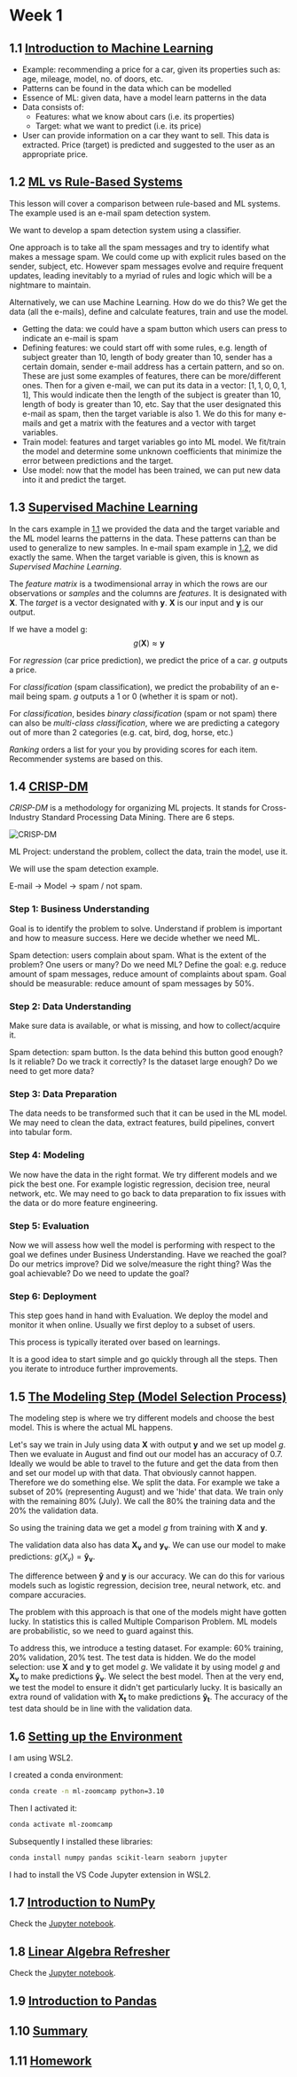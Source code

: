 # Week 1

## 1.1 [Introduction to Machine Learning](https://github.com/DataTalksClub/machine-learning-zoomcamp/blob/master/01-intro/01-what-is-ml.md)

- Example: recommending a price for a car, given its properties such as: age, mileage, model, no. of doors, etc.
- Patterns can be found in the data which can be modelled
- Essence of ML: given data, have a model learn patterns in the data
- Data consists of:
    - Features: what we know about cars (i.e. its properties)
    - Target: what we want to predict (i.e. its price)
- User can provide information on a car they want to sell. This data is extracted. Price (target) is predicted and suggested to the user as an appropriate price.

## 1.2 [ML vs Rule-Based Systems](https://github.com/DataTalksClub/machine-learning-zoomcamp/blob/master/01-intro/02-ml-vs-rules.md)

This lesson will cover a comparison between rule-based and ML systems. The example used is an e-mail spam detection system.

We want to develop a spam detection system using a classifier.

One approach is to take all the spam messages and try to identify what makes a message spam. We could come up with explicit rules based on the sender, subject, etc. However spam messages evolve and require frequent updates, leading inevitably to a myriad of rules and logic which will be a nightmare to maintain.

Alternatively, we can use Machine Learning. How do we do this? We get the data (all the e-mails), define and calculate features, train and use the model.
- Getting the data: we could have a spam button which users can press to indicate an e-mail is spam
- Defining features: we could start off with some rules, e.g. length of subject greater than 10, length of body greater than 10, sender has a certain domain, sender e-mail address has a certain pattern, and so on. These are just some examples of features, there can be more/different ones. Then for a given e-mail, we can put its data in a vector: $[1, 1, 0, 0, 1, 1]$, This would indicate then the length of the subject is greater than 10, length of body is greater than 10, etc. Say that the user designated this e-mail as spam, then the target variable is also $1$. We do this for many e-mails and get a matrix with the features and a vector with target variables.
- Train model: features and target variables go into ML model. We fit/train the model and determine some unknown coefficients that minimize the error between predictions and the target.
- Use model: now that the model has been trained, we can put new data into it and predict the target. 

## 1.3 [Supervised Machine Learning](https://github.com/DataTalksClub/machine-learning-zoomcamp/blob/master/01-intro/03-supervised-ml.md)

In the cars example in [1.1](#11-introduction-to-machine-learning) we provided the data and the target variable and the ML model learns the patterns in the data. These patterns can than be used to generalize to new samples. In e-mail spam example in [1.2](#12-ml-vs-rule-based-systems), we did exactly the same. When the target variable is given, this is known as _Supervised Machine Learning_.

The _feature matrix_ is a twodimensional array in which the rows are our observations or _samples_ and the columns are _features_. It is designated with $\mathbf{X}$. The _target_ is a vector designated with $\mathbf{y}$. $\mathbf{X}$ is our input and $\mathbf{y}$ is our output.

If we have a model g:
$$
g(\mathbf{X}) \approx \mathbf{y}
$$

For _regression_ (car price prediction), we predict the price of a car. $g$ outputs a price.

For _classification_ (spam classification), we predict the probability of an e-mail being spam. $g$ outputs a 1 or 0 (whether it is spam or not).

For _classification_, besides _binary classification_ (spam or not spam) there can also be _multi-class classification_, where we are predicting a category out of more than 2 categories (e.g. cat, bird, dog, horse, etc.)

_Ranking_ orders a list for your you by providing scores for each item. Recommender systems are based on this.

## 1.4 [CRISP-DM](https://github.com/DataTalksClub/machine-learning-zoomcamp/blob/master/01-intro/04-crisp-dm.md)

_CRISP-DM_ is a methodology for organizing ML projects. It stands for Cross-Industry Standard Processing Data Mining. There are 6 steps.

![CRISP-DM](image.png)

ML Project: understand the problem, collect the data, train the model, use it.

We will use the spam detection example.

E-mail &rarr; Model &rarr; spam / not spam.

### Step 1: Business Understanding

Goal is to identify the problem to solve. Understand if problem is important and how to measure success. Here we decide whether we need ML.

Spam detection: users complain about spam. What is the extent of the problem? One users or many? Do we need ML? Define the goal: e.g. reduce amount of spam messages, reduce amount of complaints about spam. Goal should be measurable: reduce amount of spam messages by 50%.

### Step 2: Data Understanding

Make sure data is available, or what is missing, and how to collect/acquire it. 

Spam detection: spam button. Is the data behind this button good enough? Is it reliable? Do we track it correctly? Is the dataset large enough? Do we need to get more data?

### Step 3: Data Preparation

The data needs to be transformed such that it can be used in the ML model. We may need to clean the data, extract features, build pipelines, convert into tabular form.

### Step 4: Modeling

We now have the data in the right format. We try different models and we pick the best one. For example logistic regression, decision tree, neural network, etc. We may need to go back to data preparation to fix issues with the data or do more feature engineering.

### Step 5: Evaluation

Now we will assess how well the model is performing with respect to the goal we defines under Business Understanding. Have we reached the goal? Do our metrics improve? Did we solve/measure the right thing? Was the goal achievable? Do we need to update the goal?

### Step 6: Deployment

This step goes hand in hand with Evaluation. We deploy the model and monitor it when online. Usually we first deploy to a subset of users. 

This process is typically iterated over based on learnings.

It is a good idea to start simple and go quickly through all the steps. Then you iterate to introduce further improvements.

## 1.5 [The Modeling Step (Model Selection Process)](https://github.com/DataTalksClub/machine-learning-zoomcamp/blob/master/01-intro/05-model-selection.md)

The modeling step is where we try different models and choose the best model. This is where the actual ML happens.

Let's say we train in July using data $\mathbf{X}$ with output $\mathbf{y}$ and we set up model $g$. Then we evaluate in August and find out our model has an accuracy of 0.7. Ideally we would be able to travel to the future and get the data from then and set our model up with that data. That obviously cannot happen. Therefore we do something else. We split the data. For example we take a subset of 20% (representing August) and we 'hide' that data. We train only with the remaining 80% (July). We call the 80% the training data and the 20% the validation data.

So using the training data we get a model $g$ from training with $\mathbf{X}$ and $\mathbf{y}$.

The validation data also has data $\mathbf{X_v}$ and $\mathbf{y_v}$. We can use our model to make predictions: $g(X_v)=\mathbf{\hat{y}_v}$.

The difference between $\mathbf{\hat{y}}$ and $\mathbf{y}$ is our accuracy. We can do this for various models such as logistic regression, decision tree, neural network, etc. and compare accuracies.

The problem with this approach is that one of the models might have gotten lucky. In statistics this is called Multiple Comparison Problem. ML models are probabilistic, so we need to guard against this.

To address this, we introduce a testing dataset. For example: 60% training, 20% validation, 20% test. The test data is hidden. 
We do the model selection: use $\mathbf{X}$ and $\mathbf{y}$ to get model $g$.
We validate it by using model $g$ and $\mathbf{X_v}$ to make predictions $\mathbf{\hat{y}_v}$. We select the best model. 
Then at the very end, we test the model to ensure it didn't get particularly lucky. 
It is basically an extra round of validation with $\mathbf{X_t}$ to make predictions $\mathbf{\hat{y}_t}$. 
The accuracy of the test data should be in line with the validation data.

## 1.6 [Setting up the Environment](https://github.com/DataTalksClub/machine-learning-zoomcamp/blob/master/01-intro/06-environment.md)

I am using WSL2. 

I created a conda environment:

```bash
conda create -n ml-zoomcamp python=3.10
```

Then I activated it:

```bash
conda activate ml-zoomcamp
```

Subsequently I installed these libraries:

```bash
conda install numpy pandas scikit-learn seaborn jupyter
```

I had to install the VS Code Jupyter extension in WSL2.


## 1.7 [Introduction to NumPy](https://github.com/DataTalksClub/machine-learning-zoomcamp/blob/master/01-intro/07-numpy.md)

Check the [Jupyter notebook](1_7_introduction_to_numpy.ipynb).


## 1.8 [Linear Algebra Refresher](https://github.com/DataTalksClub/machine-learning-zoomcamp/blob/master/01-intro/08-linear-algebra.md)

Check the [Jupyter notebook](1_8_linear_algebra_refresher.ipynb).


## 1.9 [Introduction to Pandas](https://github.com/DataTalksClub/machine-learning-zoomcamp/blob/master/01-intro/09-pandas.md)



## 1.10 [Summary](https://github.com/DataTalksClub/machine-learning-zoomcamp/blob/master/01-intro/10-summary.md)



## 1.11 [Homework](https://github.com/DataTalksClub/machine-learning-zoomcamp/blob/master/01-intro/homework.md)


